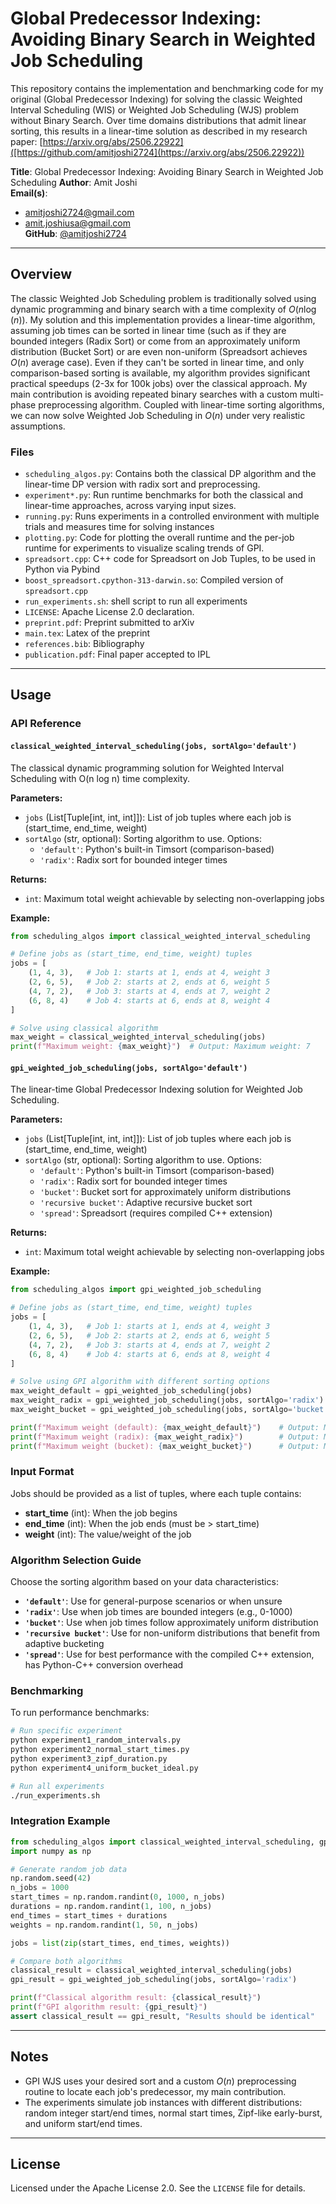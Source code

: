 # Global Predecessor Indexing: Avoiding Binary Search in Weighted Job Scheduling

This repository contains the implementation and benchmarking code for my original (Global Predecessor Indexing) for solving the classic Weighted Interval Scheduling (WIS) or Weighted Job Scheduling (WJS) problem without Binary Search. Over time domains distributions that admit linear sorting, this results in a linear-time solution as described in my research paper:
[https://arxiv.org/abs/2506.22922]([https://github.com/amitjoshi2724](https://arxiv.org/abs/2506.22922))

**Title**: Global Predecessor Indexing: Avoiding Binary Search in Weighted Job Scheduling
**Author**: Amit Joshi  
**Email(s)**:  
- amitjoshi2724@gmail.com  
- amit.joshiusa@gmail.com  
**GitHub**: [@amitjoshi2724](https://github.com/amitjoshi2724)

---

## Overview

The classic Weighted Job Scheduling problem is traditionally solved using dynamic programming and binary search with a time complexity of $O(n \log(n))$. My solution and this implementation provides a linear-time algorithm, assuming job times can be sorted in linear time (such as if they are bounded integers (Radix Sort) or come from an approximately uniform distribution (Bucket Sort) or are even non-uniform (Spreadsort achieves $O(n)$ average case). Even if they can't be sorted in linear time, and only comparison-based sorting is available, my algorithm provides significant practical speedups (2-3x for 100k jobs) over the classical approach. My main contribution is avoiding repeated binary searches with a custom multi-phase preprocessing algorithm. Coupled with linear-time sorting algorithms, we can now solve Weighted Job Scheduling in $O(n)$ under very realistic assumptions.

### Files

- `scheduling_algos.py`: Contains both the classical DP algorithm and the linear-time DP version with radix sort and preprocessing.
- `experiment*.py`: Run runtime benchmarks for both the classical and linear-time approaches, across varying input sizes.
- `running.py`: Runs experiments in a controlled environment with multiple trials and measures time for solving instances
- `plotting.py`: Code for plotting the overall runtime and the per-job runtime for experiments to visualize scaling trends of GPI.
- `spreadsort.cpp`: C++ code for Spreadsort on Job Tuples, to be used in Python via Pybind
- `boost_spreadsort.cpython-313-darwin.so`: Compiled version of `spreadsort.cpp`
- `run_experiments.sh`: shell script to run all experiments
- `LICENSE`: Apache License 2.0 declaration.
- `preprint.pdf`: Preprint submitted to arXiv
- `main.tex`: Latex of the preprint
- `references.bib`: Bibliography
- `publication.pdf`: Final paper accepted to IPL

---

## Usage

### API Reference

#### `classical_weighted_interval_scheduling(jobs, sortAlgo='default')`

The classical dynamic programming solution for Weighted Interval Scheduling with O(n log n) time complexity.

**Parameters:**
- `jobs` (List[Tuple[int, int, int]]): List of job tuples where each job is (start_time, end_time, weight)
- `sortAlgo` (str, optional): Sorting algorithm to use. Options:
  - `'default'`: Python's built-in Timsort (comparison-based)
  - `'radix'`: Radix sort for bounded integer times

**Returns:**
- `int`: Maximum total weight achievable by selecting non-overlapping jobs

**Example:**
```python
from scheduling_algos import classical_weighted_interval_scheduling

# Define jobs as (start_time, end_time, weight) tuples
jobs = [
    (1, 4, 3),   # Job 1: starts at 1, ends at 4, weight 3
    (2, 6, 5),   # Job 2: starts at 2, ends at 6, weight 5
    (4, 7, 2),   # Job 3: starts at 4, ends at 7, weight 2
    (6, 8, 4)    # Job 4: starts at 6, ends at 8, weight 4
]

# Solve using classical algorithm
max_weight = classical_weighted_interval_scheduling(jobs)
print(f"Maximum weight: {max_weight}")  # Output: Maximum weight: 7
```

#### `gpi_weighted_job_scheduling(jobs, sortAlgo='default')`

The linear-time Global Predecessor Indexing solution for Weighted Job Scheduling.

**Parameters:**
- `jobs` (List[Tuple[int, int, int]]): List of job tuples where each job is (start_time, end_time, weight)
- `sortAlgo` (str, optional): Sorting algorithm to use. Options:
  - `'default'`: Python's built-in Timsort (comparison-based)
  - `'radix'`: Radix sort for bounded integer times
  - `'bucket'`: Bucket sort for approximately uniform distributions
  - `'recursive bucket'`: Adaptive recursive bucket sort
  - `'spread'`: Spreadsort (requires compiled C++ extension)

**Returns:**
- `int`: Maximum total weight achievable by selecting non-overlapping jobs

**Example:**
```python
from scheduling_algos import gpi_weighted_job_scheduling

# Define jobs as (start_time, end_time, weight) tuples
jobs = [
    (1, 4, 3),   # Job 1: starts at 1, ends at 4, weight 3
    (2, 6, 5),   # Job 2: starts at 2, ends at 6, weight 5
    (4, 7, 2),   # Job 3: starts at 4, ends at 7, weight 2
    (6, 8, 4)    # Job 4: starts at 6, ends at 8, weight 4
]

# Solve using GPI algorithm with different sorting options
max_weight_default = gpi_weighted_job_scheduling(jobs)
max_weight_radix = gpi_weighted_job_scheduling(jobs, sortAlgo='radix')
max_weight_bucket = gpi_weighted_job_scheduling(jobs, sortAlgo='bucket')

print(f"Maximum weight (default): {max_weight_default}")    # Output: Maximum weight: 7
print(f"Maximum weight (radix): {max_weight_radix}")        # Output: Maximum weight: 7
print(f"Maximum weight (bucket): {max_weight_bucket}")      # Output: Maximum weight: 7
```

### Input Format

Jobs should be provided as a list of tuples, where each tuple contains:
- **start_time** (int): When the job begins
- **end_time** (int): When the job ends (must be > start_time)
- **weight** (int): The value/weight of the job

### Algorithm Selection Guide

Choose the sorting algorithm based on your data characteristics:

- **`'default'`**: Use for general-purpose scenarios or when unsure
- **`'radix'`**: Use when job times are bounded integers (e.g., 0-1000)
- **`'bucket'`**: Use when job times follow approximately uniform distribution
- **`'recursive bucket'`**: Use for non-uniform distributions that benefit from adaptive bucketing
- **`'spread'`**: Use for best performance with the compiled C++ extension, has Python-C++ conversion overhead

### Benchmarking

To run performance benchmarks:

```bash
# Run specific experiment
python experiment1_random_intervals.py
python experiment2_normal_start_times.py
python experiment3_zipf_duration.py
python experiment4_uniform_bucket_ideal.py

# Run all experiments
./run_experiments.sh
```

### Integration Example

```python
from scheduling_algos import classical_weighted_interval_scheduling, gpi_weighted_job_scheduling
import numpy as np

# Generate random job data
np.random.seed(42)
n_jobs = 1000
start_times = np.random.randint(0, 1000, n_jobs)
durations = np.random.randint(1, 100, n_jobs)
end_times = start_times + durations
weights = np.random.randint(1, 50, n_jobs)

jobs = list(zip(start_times, end_times, weights))

# Compare both algorithms
classical_result = classical_weighted_interval_scheduling(jobs)
gpi_result = gpi_weighted_job_scheduling(jobs, sortAlgo='radix')

print(f"Classical algorithm result: {classical_result}")
print(f"GPI algorithm result: {gpi_result}")
assert classical_result == gpi_result, "Results should be identical"
```

---

## Notes

- GPI WJS uses your desired sort and a custom $O(n)$ preprocessing routine to locate each job's predecessor, my main contribution.
- The experiments simulate job instances with different distributions: random integer start/end times, normal start times, Zipf-like early-burst, and uniform start/end times.

---

## License

Licensed under the Apache License 2.0. See the `LICENSE` file for details.
